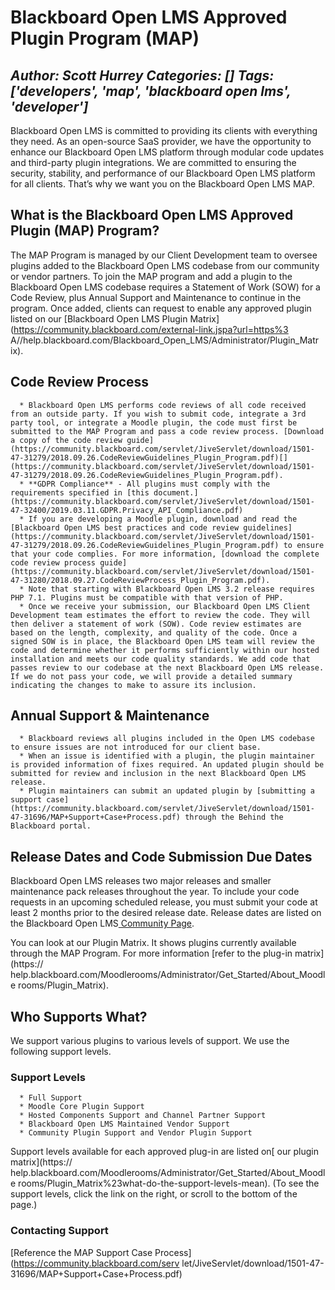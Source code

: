 # Blackboard Open LMS Approved Plugin Program (MAP)
*Author: Scott Hurrey*
*Categories: []*
*Tags: ['developers', 'map', 'blackboard open lms', 'developer']*
---
Blackboard Open LMS is committed to providing its clients with everything they
need. As an open-source SaaS provider, we have the opportunity to enhance our
Blackboard Open LMS platform through modular code updates and third-party
plugin integrations. We are committed to ensuring the security, stability, and
performance of our Blackboard Open LMS platform for all clients. That’s why we
want you on the Blackboard Open LMS MAP.

## What is the Blackboard Open LMS Approved Plugin (MAP) Program?

The MAP Program is managed by our Client Development team to oversee plugins
added to the Blackboard Open LMS codebase from our community or vendor
partners. To join the MAP program and add a plugin to the Blackboard Open LMS
codebase requires a Statement of Work (SOW) for a Code Review, plus Annual
Support and Maintenance to continue in the program. Once added, clients can
request to enable any approved plugin listed on our [Blackboard Open LMS
Plugin Matrix](https://community.blackboard.com/external-link.jspa?url=https%3
A//help.blackboard.com/Blackboard_Open_LMS/Administrator/Plugin_Matr
ix).

## Code Review Process

      * Blackboard Open LMS performs code reviews of all code received from an outside party. If you wish to submit code, integrate a 3rd party tool, or integrate a Moodle plugin, the code must first be submitted to the MAP Program and pass a code review process. [Download a copy of the code review guide](https://community.blackboard.com/servlet/JiveServlet/download/1501-47-31279/2018.09.26.CodeReviewGuidelines_Plugin_Program.pdf)[](https://community.blackboard.com/servlet/JiveServlet/download/1501-47-31279/2018.09.26.CodeReviewGuidelines_Plugin_Program.pdf).
      * **GDPR Compliance** - All plugins must comply with the requirements specified in [this document.](https://community.blackboard.com/servlet/JiveServlet/download/1501-47-32400/2019.03.11.GDPR.Privacy_API_Compliance.pdf)
      * If you are developing a Moodle plugin, download and read the [Blackboard Open LMS best practices and code review guidelines](https://community.blackboard.com/servlet/JiveServlet/download/1501-47-31279/2018.09.26.CodeReviewGuidelines_Plugin_Program.pdf) to ensure that your code complies. For more information, [download the complete code review process guide](https://community.blackboard.com/servlet/JiveServlet/download/1501-47-31280/2018.09.27.CodeReviewProcess_Plugin_Program.pdf).
      * Note that starting with Blackboard Open LMS 3.2 release requires PHP 7.1. Plugins must be compatible with that version of PHP.
      * Once we receive your submission, our Blackboard Open LMS Client Development team estimates the effort to review the code. They will then deliver a statement of work (SOW). Code review estimates are based on the length, complexity, and quality of the code. Once a signed SOW is in place, the Blackboard Open LMS team will review the code and determine whether it performs sufficiently within our hosted installation and meets our code quality standards. We add code that passes review to our codebase at the next Blackboard Open LMS release. If we do not pass your code, we will provide a detailed summary indicating the changes to make to assure its inclusion.

## Annual Support & Maintenance

      * Blackboard reviews all plugins included in the Open LMS codebase to ensure issues are not introduced for our client base. 
      * When an issue is identified with a plugin, the plugin maintainer is provided information of fixes required. An updated plugin should be submitted for review and inclusion in the next Blackboard Open LMS release.
      * Plugin maintainers can submit an updated plugin by [submitting a support case](https://community.blackboard.com/servlet/JiveServlet/download/1501-47-31696/MAP+Support+Case+Process.pdf) through the Behind the Blackboard portal. 

## Release Dates and Code Submission Due Dates

Blackboard Open LMS releases two major releases and smaller maintenance pack
releases throughout the year. To include your code requests in an upcoming
scheduled release, you must submit your code at least 2 months prior to the
desired release date. Release dates are listed on the Blackboard Open LMS[
Community Page](https://community.blackboard.com/groups/blackboardopenlms).

You can look at our Plugin Matrix. It shows plugins currently available
through the MAP Program. For more information [refer to the plug-in
matrix](https://
help.blackboard.com/Moodlerooms/Administrator/Get_Started/About_Moodle
rooms/Plugin_Matrix).

####

## Who Supports What?

We support various plugins to various levels of support. We use the following
support levels.

### Support Levels

      * Full Support
      * Moodle Core Plugin Support
      * Hosted Components Support and Channel Partner Support
      * Blackboard Open LMS Maintained Vendor Support
      * Community Plugin Support and Vendor Plugin Support

Support levels available for each approved plug-in are listed on[ our plugin
matrix](https://
help.blackboard.com/Moodlerooms/Administrator/Get_Started/About_Moodle
rooms/Plugin_Matrix%23what-do-the-support-levels-mean). (To see the support
levels, click the link on the right, or scroll to the bottom of the page.)

### Contacting Support

[Reference the MAP Support Case Process](https://community.blackboard.com/serv
let/JiveServlet/download/1501-47-31696/MAP+Support+Case+Process.pdf)

